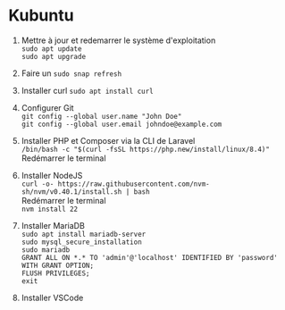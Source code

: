 # Kubuntu

 1. Mettre à jour et redemarrer le système d'exploitation <br>
    `sudo apt update` <br>
    `sudo apt upgrade`

 3. Faire un `sudo snap refresh`

 4. Installer curl `sudo apt install curl` 

 5. Configurer Git <br>
    `git config --global user.name "John Doe"` <br>
    `git config --global user.email johndoe@example.com`
 
 6. Installer PHP et Composer via la CLI de Laravel <br>
    `/bin/bash -c "$(curl -fsSL https://php.new/install/linux/8.4)"`
    Redémarrer le terminal

 7. Installer NodeJS <br>
    `curl -o- https://raw.githubusercontent.com/nvm-sh/nvm/v0.40.1/install.sh | bash` <br>
    Redémarrer le terminal <br>
    `nvm install 22`

 8. Installer MariaDB <br>
    `sudo apt install mariadb-server` <br>
    `sudo mysql_secure_installation` <br>
    `sudo mariadb` <br>
    `GRANT ALL ON *.* TO 'admin'@'localhost' IDENTIFIED BY 'password' WITH GRANT OPTION;` <br>
    `FLUSH PRIVILEGES;` <br>
    `exit`

 9. Installer VSCode
